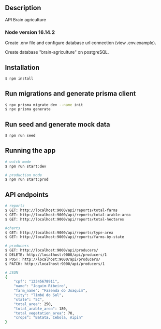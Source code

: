 ## Description

API Brain agriculture

### Node version 16.14.2
Create .env file and configure database url connection (view .env.example).

Create database "brain-agriculture" on postgreSQL.

## Installation

```bash
$ npm install
```

## Run migrations and generate prisma client

```bash
$ npx prisma migrate dev --name init
$ npx prisma generate
```
## Run seed and generate mock data

```bash
$ npm run seed
```

## Running the app

```bash
# watch mode
$ npm run start:dev

# production mode
$ npm run start:prod
```
## API endpoints

```bash
# reports
$ GET: http://localhost:9000/api/reports/total-farms
$ GET: http://localhost:9000/api/reports/total-arable-area
$ GET: http://localhost:9000/api/reports/total-hectares

#charts
$ GET: http://localhost:9000/api/reports/type-area
$ GET: http://localhost:9000/api/reports/farms-by-state

# producers
$ GET: http://localhost:9000/api/producers/
$ DELETE: http://localhost:9000/api/producers/1
$ POST: http://localhost:9000/api/producers/
$ PATCH: http://localhost:9000/api/producers/1

# JSON
{
    "cpf": "12345678911",
    "name": "Joquim Ribeiro",
    "farm_name": "Fazenda do Joaquim",
    "city": "Timbé do Sul",
    "state": "SC",
    "total_area": 250,
    "total_arable_area": 180,
    "total_vegetation_area": 70,
    "crops": "Batata, Cebola, Aipin"
}
```


